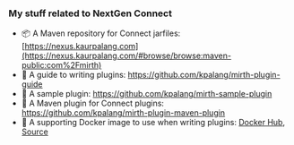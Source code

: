 ### My stuff related to NextGen Connect

- 📦 A Maven repository for Connect jarfiles: [https://nexus.kaurpalang.com](https://nexus.kaurpalang.com/#browse/browse:maven-public:com%2Fmirth)
- 📖 A guide to writing plugins: https://github.com/kpalang/mirth-plugin-guide
- 🔌 A sample plugin: https://github.com/kpalang/mirth-sample-plugin
- 🔌 A Maven plugin for Connect plugins: https://github.com/kpalang/mirth-plugin-maven-plugin
- 🐳 A supporting Docker image to use when writing plugins: [Docker Hub](https://hub.docker.com/r/kpalang/connect/), [Source](https://github.com/kpalang/mirth-plugin-dev-docker)

